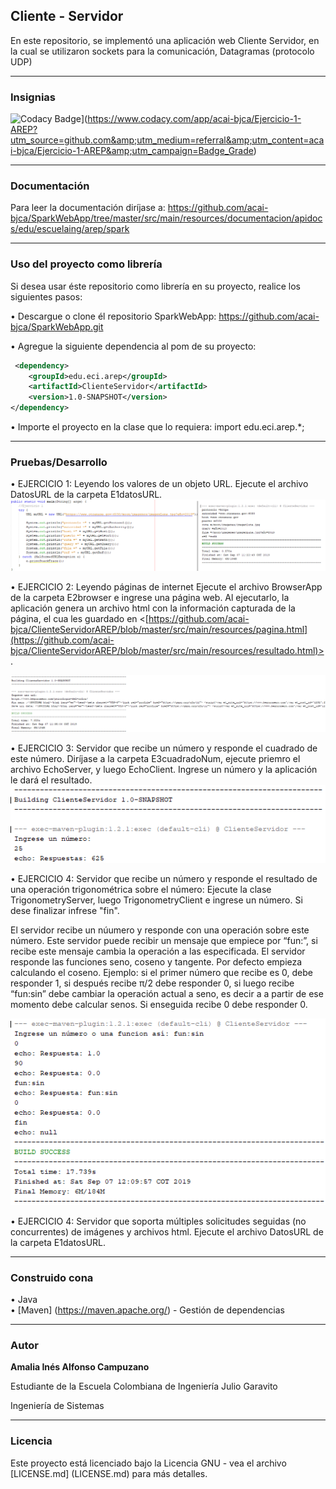 ## Cliente - Servidor

En este repositorio, se implementó una aplicación web Cliente Servidor, en la cual se utilizaron sockets para la comunicación, Datagramas (protocolo UDP) 
___
### Insignias
![Codacy Badge](https://api.codacy.com/project/badge/Grade/31b363d5a6fe4c9b8eb2d1cd22bc9c37)](https://www.codacy.com/app/acai-bjca/Ejercicio-1-AREP?utm_source=github.com&amp;utm_medium=referral&amp;utm_content=acai-bjca/Ejercicio-1-AREP&amp;utm_campaign=Badge_Grade)
___
### Documentación

Para leer la documentación diríjase a: <https://github.com/acai-bjca/SparkWebApp/tree/master/src/main/resources/documentacion/apidocs/edu/escuelaing/arep/spark>

___
### Uso del proyecto como librería
Si desea usar éste repositorio como librería en su proyecto, realice los siguientes pasos:

• Descargue o clone él repositorio SparkWebApp: <https://github.com/acai-bjca/SparkWebApp.git>

• Agregue la siguiente dependencia al pom de su proyecto:
``` xml
 <dependency>
	<groupId>edu.eci.arep</groupId>
    <artifactId>ClienteServidor</artifactId>
    <version>1.0-SNAPSHOT</version>
</dependency>
```

• Importe el proyecto en la clase que lo requiera:
import edu.eci.arep.*;
___
### Pruebas/Desarrollo
• EJERCICIO 1:
Leyendo los valores de un objeto URL.
Ejecute el archivo DatosURL de la carpeta E1datosURL.
![](src/main/resources/readme/1-urlDatos.PNG)

• EJERCICIO 2:
Leyendo páginas de internet
Ejecute el archivo BrowserApp de la carpeta E2browser e ingrese una página web. Al ejecutarlo, la aplicación genera un archivo html con la información capturada de la página, el cua les guardado en <[https://github.com/acai-bjca/ClienteServidorAREP/blob/master/src/main/resources/pagina.html](https://github.com/acai-bjca/ClienteServidorAREP/blob/master/src/main/resources/resultado.html)>.

![](src/main/resources/readme/2-leerPagina.PNG)

• EJERCICIO 3:
Servidor que recibe un número y responde el cuadrado de este número.
Diríjase a la carpeta E3cuadradoNum, ejecute priemro el archivo EchoServer, y luego EchoClient. Ingrese un número y la aplicación le dará el resultado. 
![](src/main/resources/readme/3-servidorCuadrado.PNG)

• EJERCICIO 4:
Servidor que recibe un número y responde el resultado de una operación trigonométrica sobre el número:
Ejecute la clase TrigonometryServer, luego TrigonometryClient e ingrese un número. Si dese finalizar infrese "fin".

El servidor recibe un núumero y responde con una operación sobre este número. Este servidor puede recibir un mensaje que empiece por “fun:”, si recibe este mensaje cambia la operación a las especificada. El servidor responde las funciones seno, coseno y tangente. Por defecto empieza calculando el coseno. Ejemplo: si el primer número que recibe es 0, debe responder 1, si después recibe π/2 debe responder 0, si luego recibe “fun:sin” debe cambiar la operación actual a seno, es decir a a partir de ese momento debe calcular senos. Si enseguida recibe 0 debe responder 0.

![](src/main/resources/readme/4-servidorTrigo.PNG)

• EJERCICIO 4:
Servidor que soporta múltiples solicitudes seguidas (no concurrentes) de imágenes y archivos html.
Ejecute el archivo DatosURL de la carpeta E1datosURL.
___
### Construido cona

• Java  
• [Maven] (https://maven.apache.org/) - Gestión de dependencias

___
### Autor

**Amalia Inés Alfonso Campuzano** 

Estudiante de la Escuela Colombiana de Ingeniería Julio Garavito

Ingeniería de Sistemas
___
### Licencia

Este proyecto está licenciado bajo la Licencia GNU - vea el archivo [LICENSE.md] (LICENSE.md) para más detalles.